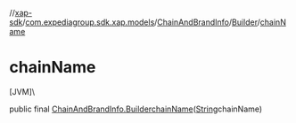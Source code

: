 //[xap-sdk](../../../../index.md)/[com.expediagroup.sdk.xap.models](../../index.md)/[ChainAndBrandInfo](../index.md)/[Builder](index.md)/[chainName](chain-name.md)

# chainName

[JVM]\

public final [ChainAndBrandInfo.Builder](index.md)[chainName](chain-name.md)([String](https://docs.oracle.com/javase/8/docs/api/java/lang/String.html)chainName)
